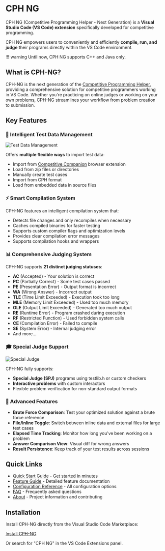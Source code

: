 # CPH NG

CPH NG (Competitive Programming Helper - Next Generation) is a **Visual Studio
Code (VS Code) extension** specifically developed for competitive programming.

CPH NG empowers users to conveniently and efficiently **compile, run, and
judge** their programs directly within the VS Code environment.

!!! warning
    Until now, CPH NG supports C++ and Java only.

## What is CPH-NG?

CPH-NG is the next generation of the [Competitive Programming Helper](https://github.com/agrawal-d/cph), providing a comprehensive solution for competitive programmers working in VS Code. Whether you're practicing on online judges or working on your own problems, CPH-NG streamlines your workflow from problem creation to submission.

## Key Features

### 🎯 Intelligent Test Data Management

![Test Data Management](images/loadFromFile.png)

Offers **multiple flexible ways** to import test data:

- Import from [Competitive Companion](https://github.com/jmerle/competitive-companion) browser extension
- Load from zip files or directories
- Manually create test cases
- Import from CPH format
- Load from embedded data in source files

### ⚡ Smart Compilation System

CPH-NG features an intelligent compilation system that:

- Detects file changes and only recompiles when necessary
- Caches compiled binaries for faster testing
- Supports custom compiler flags and optimization levels
- Provides clear compilation error messages
- Supports compilation hooks and wrappers

### 📊 Comprehensive Judging System

CPH-NG supports **21 distinct judging statuses**:

- **AC** (Accepted) - Your solution is correct
- **PC** (Partially Correct) - Some test cases passed
- **PE** (Presentation Error) - Output format is incorrect
- **WA** (Wrong Answer) - Incorrect output
- **TLE** (Time Limit Exceeded) - Execution took too long
- **MLE** (Memory Limit Exceeded) - Used too much memory
- **OLE** (Output Limit Exceeded) - Generated too much output
- **RE** (Runtime Error) - Program crashed during execution
- **RF** (Restricted Function) - Used forbidden system calls
- **CE** (Compilation Error) - Failed to compile
- **SE** (System Error) - Internal judging error
- And more...

### 🎓 Special Judge Support

![Special Judge](images/specialJudge.png)

CPH-NG fully supports:

- **Special Judge (SPJ)** programs using testlib.h or custom checkers
- **Interactive problems** with custom interactors
- Flexible problem verification for non-standard output formats

### 🔄 Advanced Features

- **Brute Force Comparison**: Test your optimized solution against a brute force reference
- **File/Inline Toggle**: Switch between inline data and external files for large test cases
- **Elapsed Time Tracking**: Monitor how long you've been working on a problem
- **Answer Comparison View**: Visual diff for wrong answers
- **Result Persistence**: Keep track of your test results across sessions

## Quick Links

- [Quick Start Guide](quickStart.md) - Get started in minutes
- [Feature Guide](features.md) - Detailed feature documentation
- [Configuration Reference](configuration.md) - All configuration options
- [FAQ](faq.md) - Frequently asked questions
- [About](about.md) - Project information and contributing

## Installation

Install CPH-NG directly from the Visual Studio Code Marketplace:

[Install CPH-NG](vscode:extension/langningchen.cph-ng)

Or search for "CPH NG" in the VS Code Extensions panel.
